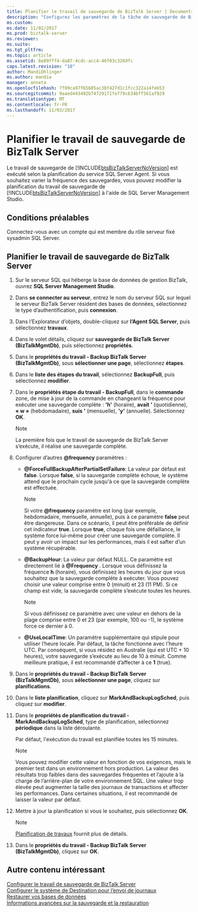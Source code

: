 ```yaml
---
title: Planifier le travail de sauvegarde de BizTalk Server | Documents Microsoft
description: "Configurez les paramètres de la tâche de sauvegarde de BizTalk Server, définissez une planification de l’exécution mensuelle, hebdomadaire, quotidienne ou toutes les heures"
ms.custom: 
ms.date: 11/02/2017
ms.prod: biztalk-server
ms.reviewer: 
ms.suite: 
ms.tgt_pltfrm: 
ms.topic: article
ms.assetid: 6e89fff4-da87-4cdc-acc4-46f03c3269fc
caps.latest.revision: "18"
author: MandiOhlinger
ms.author: mandia
manager: anneta
ms.openlocfilehash: 7f09ca97f65605ac3bf427d1c1fcc322a14feb53
ms.sourcegitcommit: 9aaed443492b74729171fef79c634bff561af929
ms.translationtype: MT
ms.contentlocale: fr-FR
ms.lasthandoff: 11/03/2017
---
```

# <a name="schedule-the-backup-biztalk-server-job"></a>Planifier le travail de sauvegarde de BizTalk Server
Le travail de sauvegarde de [!INCLUDE[btsBizTalkServerNoVersion](../includes/btsbiztalkservernoversion-md.md)] est exécuté selon la planification du service SQL Server Agent. Si vous souhaitez varier la fréquence des sauvegardes, vous pouvez modifier la planification du travail de sauvegarde de [!INCLUDE[btsBizTalkServerNoVersion](../includes/btsbiztalkservernoversion-md.md)] à l'aide de SQL Server Management Studio.  
  
## <a name="prerequisites"></a>Conditions préalables  
Connectez-vous avec un compte qui est membre du rôle serveur fixé sysadmin SQL Server.  
  
## <a name="schedule-the-backup-biztalk-server-job"></a>Planifier le travail de sauvegarde de BizTalk Server
  
1.  Sur le serveur SQL qui héberge la base de données de gestion BizTalk, ouvrez **SQL Server Management Studio**.

2.  Dans **se connecter au serveur**, entrez le nom du serveur SQL sur lequel le serveur BizTalk Server résident des bases de données, sélectionnez le type d’authentification, puis **connexion**.  
  
3.  Dans l’Explorateur d’objets, double-cliquez sur **l’Agent SQL Server**, puis sélectionnez **travaux**.  
  
4.  Dans le volet détails, cliquez sur **sauvegarde de BizTalk Server (BizTalkMgmtDb)**, puis sélectionnez **propriétés**.  
  
5.  Dans le **propriétés du travail - Backup BizTalk Server (BizTalkMgmtDb)**, sous **sélectionner une page**, sélectionnez **étapes**.  
  
6.  Dans le **liste des étapes du travail**, sélectionnez **BackupFull**, puis sélectionnez **modifier**.  
  
7.  Dans le **propriétés étape du travail - BackupFull**, dans le **commande** zone, de mise à jour de la commande en changeant la fréquence pour exécuter une sauvegarde complète : **'h'** (horaire), **avait '**  (quotidienne), **« w »** (hebdomadaire), **suis '** (mensuelle), **'y'** (annuelle). Sélectionnez **OK**.  
  
    > [!NOTE]
    >  La première fois que le travail de sauvegarde de BizTalk Server s’exécute, il réalise une sauvegarde complète.  
    
8.  Configurer d’autres  **@frequency**  paramètres :  
  
    - **@ForceFullBackupAfterPartialSetFailure**: La valeur par défaut est **false**. Lorsque **false**, si la sauvegarde complète échoue, le système attend que le prochain cycle jusqu'à ce que la sauvegarde complète est effectuée.  
    
        > [!NOTE]
        >  Si votre  **@frequency**  paramètre est long (par exemple, hebdomadaire, mensuelle, annuelle), puis à ce paramètre **false** peut être dangereuse. Dans ce scénario, il peut être préférable de définir cet indicateur **true**. Lorsque **true**, chaque fois une défaillance, le système force lui-même pour créer une sauvegarde complète. Il peut y avoir un impact sur les performances, mais il est safter d’un système récupérable.
  
    - **@BackupHour**: La valeur par défaut NULL. Ce paramètre est directement lié à  **@Frequency** . Lorsque vous définissez la fréquence **h** (horaire), vous définissez les heures du jour que vous souhaitez que la sauvegarde complète à exécuter. Vous pouvez choisir une valeur comprise entre 0 (minuit) et 23 (11 PM). Si ce champ est vide, la sauvegarde complète s’exécute toutes les heures.  
    
       > [!NOTE]
        >  Si vous définissez ce paramètre avec une valeur en dehors de la plage comprise entre 0 et 23 (par exemple, 100 ou -1), le système force ce dernier à 0.
  
    - **@UseLocalTime**: Un paramètre supplémentaire qui stipule pour utiliser l’heure locale. Par défaut, la tâche fonctionne avec l’heure UTC. Par conséquent, si vous résidez en Australie (qui est UTC + 10 heures), votre sauvegarde s’exécute au lieu de 10 à minuit. Comme meilleure pratique, il est recommandé d’affecter à ce **1** (true).  
  
9.  Dans le **propriétés du travail - Backup BizTalk Server (BizTalkMgmtDb)**, sous **sélectionner une page**, cliquez sur **planifications**.  
  
10. Dans le **liste planification**, cliquez sur **MarkAndBackupLogSched**, puis cliquez sur **modifier**.  
  
11. Dans le **propriétés de planification du travail - MarkAndBackupLogSched**, type de planification, sélectionnez **périodique** dans la liste déroulante.  
  
     Par défaut, l'exécution du travail est planifiée toutes les 15 minutes.  
     
    > [!NOTE]
    >  Vous pouvez modifier cette valeur en fonction de vos exigences, mais le premier test dans un environnement hors production. La valeur des résultats trop faibles dans des sauvegardes fréquentes et l’ajoute à la charge de l’arrière-plan de votre environnement SQL. Une valeur trop élevée peut augmenter la taille des journaux de transactions et affecter les performances. Dans certaines situations, il est recommandé de laisser la valeur par défaut.    
  
12. Mettre à jour la planification si vous le souhaitez, puis sélectionnez **OK**.  
  
    > [!NOTE]
    >  [Planification de travaux](https://docs.microsoft.com/sql/ssms/agent/schedule-a-job) fournit plus de détails.
  
13. Dans le **propriétés du travail - Backup BizTalk Server (BizTalkMgmtDb)**, cliquez sur **OK**.  
  
## <a name="more-good-stuff"></a>Autre contenu intéressant  
 [Configurer le travail de sauvegarde de BizTalk Server](../core/how-to-configure-the-backup-biztalk-server-job.md)   
 [Configurer le système de Destination pour l’envoi de journaux](../core/how-to-configure-the-destination-system-for-log-shipping.md)   
 [Restaurer vos bases de données](../core/how-to-restore-your-databases.md)   
 [Informations avancées sur la sauvegarde et la restauration](../core/advanced-information-about-backup-and-restore1.md)
